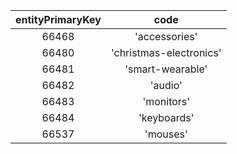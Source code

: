 | entityPrimaryKey |          code           |
|:----------------:|:-----------------------:|
|      66468       |      'accessories'      |
|      66480       | 'christmas-electronics' |
|      66481       |    'smart-wearable'     |
|      66482       |         'audio'         |
|      66483       |       'monitors'        |
|      66484       |       'keyboards'       |
|      66537       |        'mouses'         |